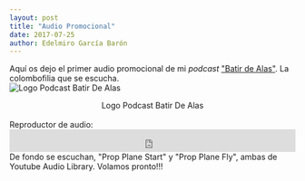 ```yaml
---
layout: post
title: "Audio Promocional"
date: 2017-07-25
author: Edelmiro García Barón
---
```

 Aquí os dejo el primer audio promocional de mi *podcast* ["Batir de Alas"](https://batirdealas.github.io). La colombofilia que se escucha.
<img style="max-width: 100%; width: auto; height: auto; display: block; margin-left: auto; margin-right: auto;" src="https://batirdealas.github.io/images/BdA1400x1400.png" alt="Logo Podcast Batir De Alas" />
<Center>Logo Podcast Batir De Alas</Center>
<BR>
Reproductor de audio:
<iframe src="https://archive.org/embed/PromoBatirDeAlasPodcast" width="100%" height="40" frameborder="0" webkitallowfullscreen="true" mozallowfullscreen="true" allowfullscreen></iframe>
De fondo se escuchan, "Prop Plane Start" y "Prop Plane Fly", ambas de Youtube Audio Library.
Volamos pronto!!!
